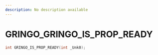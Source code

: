 ```yaml
---
description: No description available 
---
```


# GRINGO\_GRINGO_IS_PROP_READY

```cpp
int GRINGO_IS_PROP_READY(int _Unk0);
```
